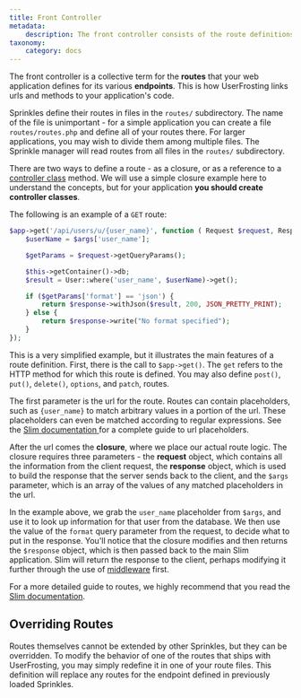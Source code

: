 ```yaml
---
title: Front Controller
metadata:
    description: The front controller consists of the route definitions that UserFrosting uses to process incoming requests from the client.
taxonomy:
    category: docs
---
```


The front controller is a collective term for the **routes** that your web application defines for its various **endpoints**. This is how UserFrosting links urls and methods to your application's code.

Sprinkles define their routes in files in the `routes/` subdirectory. The name of the file is unimportant - for a simple application you can create a file `routes/routes.php` and define all of your routes there. For larger applications, you may wish to divide them among multiple files. The Sprinkle manager will read routes from all files in the `routes/` subdirectory.

There are two ways to define a route - as a closure, or as a reference to a [controller class](/routes-and-controllers/controller-classes) method. We will use a simple closure example here to understand the concepts, but for your application **you should create controller classes**.

The following is an example of a `GET` route:

```php
$app->get('/api/users/u/{user_name}', function ( Request $request, Response $response, array $args) {
    $userName = $args['user_name'];

    $getParams = $request->getQueryParams();

    $this->getContainer()->db;
    $result = User::where('user_name', $userName)->get();

    if ($getParams['format'] == 'json') {
        return $response->withJson($result, 200, JSON_PRETTY_PRINT);
    } else {
        return $response->write("No format specified");
    }
});
```

This is a very simplified example, but it illustrates the main features of a route definition. First, there is the call to `$app->get()`. The `get` refers to the HTTP method for which this route is defined. You may also define `post()`, `put()`, `delete()`, `options`, and `patch`, routes.

The first parameter is the url for the route. Routes can contain placeholders, such as `{user_name}` to match arbitrary values in a portion of the url. These placeholders can even be matched according to regular expressions. See the [Slim documentation ](https://www.slimframework.com/docs/v3/objects/router.html#route-placeholders) for a complete guide to url placeholders.

After the url comes the **closure**, where we place our actual route logic. The closure requires three parameters - the **request** object, which contains all the information from the client request, the **response** object, which is used to build the response that the server sends back to the client, and the `$args` parameter, which is an array of the values of any matched placeholders in the url.

In the example above, we grab the `user_name` placeholder from `$args`, and use it to look up information for that user from the database. We then use the value of the `format` query parameter from the request, to decide what to put in the response. You'll notice that the closure modifies and then returns the `$response` object, which is then passed back to the main Slim application. Slim will return the response to the client, perhaps modifying it further through the use of [middleware](https://www.slimframework.com/docs/concepts/middleware.html) first.

For a more detailed guide to routes, we highly recommend that you read the [Slim documentation](https://www.slimframework.com/docs/v3/objects/router.html).

## Overriding Routes

Routes themselves cannot be extended by other Sprinkles, but they can be overridden. To modify the behavior of one of the routes that ships with UserFrosting, you may simply redefine it in one of your route files. This definition will replace any routes for the endpoint defined in previously loaded Sprinkles.
